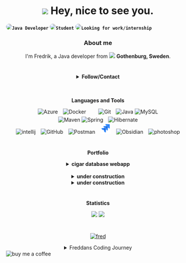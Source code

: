 <h1 align="center"><img src="https://emojis.slackmojis.com/emojis/images/1531849430/4246/blob-sunglasses.gif?1531849430" width="30"/> Hey, nice to see you.</h1>

<img width="10px" style="border-radius: 10px" src="https://placehold.co/15x15/c5f015/c5f015.png" />**`Java Developer`** <img width="10px" style="border-radius: 10px" src="https://placehold.co/15x15/c5f015/c5f015.png" />**`Student`** <img width="10px" style="border-radius: 10px" src="https://placehold.co/15x15/c5f015/c5f015.png" />**`Looking for work/internship`**

<center>

### About me


<p>I'm Fredrik, a Java developer from <img src="https://cdn-icons-png.flaticon.com/512/197/197564.png" width="13"/> <b>Gothenburg, Sweden</b>. </p>
</center>

#


<details align="center"><summary><b>Follow/Contact</b></summary>
<a href="https://github.com/freddans?tab=followers">
<p align="center">
    <img alt="followers" title="Follow me on Github" src="https://custom-icon-badges.demolab.com/github/followers/freddans?color=236ad3&labelColor=1155ba&style=for-the-badge&logo=person-add&label=Follow&logoColor=white"/>
<a href="https://github.com/freddans?tab=repositories&sort=stargazers">
    <img alt="total stars" title="Total stars on GitHub" src="https://custom-icon-badges.demolab.com/github/stars/freddans?color=55960c&style=for-the-badge&labelColor=488207&logo=star"/></a>
<br />
<a href="https://twitter.com/freddas1989" target="blank">
    <img alt="twitter" src="https://staging.shields.io/twitter/follow/freddans?style=for-the-badge&logo=twitter&label=FOLLOW%20FREDDANS" /></a>
<a href="https://instagram.com/fredell123" target="blank">
    <img alt="instagram" src="https://img.shields.io/badge/Instagram-E4405F?style=for-the-badge&logo=instagram&logoColor=white" /></a>
<br />
<a href="https://www.linkedin.com/in/fredrik-lundell-00a10b13a/" target="blank">
    <img alt="linkedin" src="https://img.shields.io/badge/LinkedIn-0077B5?style=for-the-badge&logo=linkedin&logoColor=white" /></a>
<a href="https://facebook.com/fredrik.lundell.754" target="blank">
    <img alt="facebook" src="https://img.shields.io/badge/Facebook-1877F2?style=for-the-badge&logo=facebook&logoColor=white" /></a>
<a href="mailto:fredrik_lundell@icloud.com" target="blank">
    <img alt="mail" src="https://img.shields.io/badge/Gmail-D14836?style=for-the-badge&logo=gmail&logoColor=white" /></a>
</p>

#
</details>

<br />
<br />

<p align="center"><b>Languages and Tools</b></p>

<p align="center">
<img alt="Azure" width="60px" style="padding-right:10px; padding-bottom:5px;" src="https://cdn.jsdelivr.net/gh/devicons/devicon/icons/azure/azure-original.svg" />
<img alt="Docker" width="70px"  style="padding-right:30px;" src="https://www.vectorlogo.zone/logos/docker/docker-official.svg" />
<img alt="Git" width=120px" style="padding-right:10px;" src="https://www.vectorlogo.zone/logos/git-scm/git-scm-ar21.svg" />
<img alt="Java" width="120px" src="https://www.vectorlogo.zone/logos/java/java-ar21.svg" />
<img alt="MySQL" width="120px" height="50" src="https://www.vectorlogo.zone/logos/mysql/mysql-ar21.svg" />
<br />
<img alt="Maven" width="120px" height="50" src="https://www.vectorlogo.zone/logos/apache_maven/apache_maven-ar21.svg" />
<img alt="Spring" width="110px" style="padding-right:10px;" src="https://www.vectorlogo.zone/logos/springio/springio-ar21.svg" />
<img alt="Hibernate" width="110px" src="https://www.vectorlogo.zone/logos/hibernate/hibernate-ar21.svg" />


<br />

<img alt="intellij" width="30px" style="padding-right:10px;" src="https://cdn.jsdelivr.net/gh/devicons/devicon/icons/intellij/intellij-original.svg" />
<img alt="GitHub" width="30px" style="padding-right:10px;" src="https://simpleicons.org/icons/github.svg" />
<img alt="Postman" width="30px" style="padding-right:10px;" src="https://www.vectorlogo.zone/logos/getpostman/getpostman-icon.svg" />
<img alt="Jira" width="30px" style="padding-right:10px;" src="https://raw.githubusercontent.com/devicons/devicon/6910f0503efdd315c8f9b858234310c06e04d9c0/icons/jira/jira-original.svg" />
<img alt="Obsidian" width="30px" style="padding-right:10px;" src="https://obsidian.md/favicon.ico" />
<img alt="photoshop" width="20px" src="https://cdn.jsdelivr.net/gh/devicons/devicon/icons/photoshop/photoshop-original.svg" />
</p>

#

<p align="center"><b>Portfolio</b></p>


<details align="center">
<summary><b>cigar database webapp</b></summary>
<br />
<img alt="thumbnail" width="216px" height="105px" src="https://github.com/freddans/freddans/blob/construction/thumbnails/cigar%20webapp/page.png?raw=true" />
<img alt="thumbnail" width="216px" height="105px" src="https://github.com/freddans/freddans/blob/construction/thumbnails/cigar%20webapp/cigardb.png?raw=true" />

#
</details>
<br />

<details align="center">
<summary><b>under construction</b></summary>
<img alt="thumbnail" width="216px" height="105px" src="https://github.com/freddans/freddans/blob/construction/thumbnails/cigar%20webapp/page.png?raw=true" />
<img alt="thumbnail" width="216px" height="105px" src="https://github.com/freddans/freddans/blob/construction/thumbnails/cigar%20webapp/cigardb.png?raw=true" />
<img alt="thumbnail" width="216px" height="105px" src="https://github.com/freddans/freddans/blob/construction/thumbnails/cigar%20webapp/page.png?raw=true" />
</details>

<details align="center">
<summary><b>under construction</b></summary>
<img alt="thumbnail" width="216px" height="105px" src="https://github.com/freddans/freddans/blob/construction/thumbnails/cigar%20webapp/page.png?raw=true" />
<img alt="thumbnail" width="216px" height="105px" src="https://github.com/freddans/freddans/blob/construction/thumbnails/cigar%20webapp/cigardb.png?raw=true" />
<img alt="thumbnail" width="216px" height="105px" src="https://github.com/freddans/freddans/blob/construction/thumbnails/cigar%20webapp/page.png?raw=true" />
</details>

#

<p align="center"><b>Statistics</b></p>

<p align="center">
<img src="https://github-readme-stats.vercel.app/api?username=freddans&show_icons=true&theme=codeSTACKr" />
<img height="195" src="https://github-readme-stats.vercel.app/api/top-langs?username=freddans&show_icons=true&theme=codeSTACKr" />
</p>

#

<p align="center">
<a href="https://www.buymeacoffee.com/freddan"> <img align="center" src="https://cdn.buymeacoffee.com/buttons/v2/default-yellow.png" height="50" width="210" alt="fred" /></a>
</p>
<details align="center">
<summary>
Freddans Coding Journey
</summary>
under construction
</details>
<img alt="buy me a coffee" src="https://capsule-render.vercel.app/api?type=waving&color=gradient&height=60&section=footer"/>
